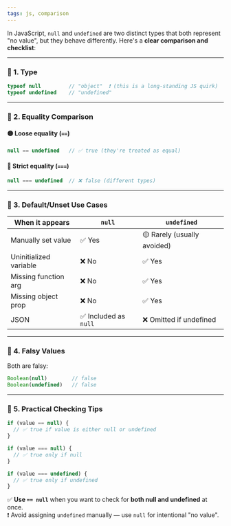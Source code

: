 ```yaml
---
tags: js, comparison
---
```


In JavaScript, `null` and `undefined` are two distinct types that both represent "no value", but they behave differently. Here's a **clear comparison and checklist**:

---

### 🔹 1. **Type**

```js
typeof null         // "object"  ❗ (this is a long-standing JS quirk)
typeof undefined    // "undefined"
```

---

### 🔹 2. **Equality Comparison**

#### 🟡 Loose equality (`==`)

```js
null == undefined   // ✅ true (they're treated as equal)
```

#### 🔴 Strict equality (`===`)

```js
null === undefined  // ❌ false (different types)
```

---

### 🔹 3. **Default/Unset Use Cases**

|When it appears|`null`|`undefined`|
|---|---|---|
|Manually set value|✅ Yes|🟡 Rarely (usually avoided)|
|Uninitialized variable|❌ No|✅ Yes|
|Missing function arg|❌ No|✅ Yes|
|Missing object prop|❌ No|✅ Yes|
|JSON|✅ Included as `null`|❌ Omitted if undefined|

---

### 🔹 4. **Falsy Values**

Both are falsy:

```js
Boolean(null)        // false
Boolean(undefined)   // false
```

---

### 🔹 5. **Practical Checking Tips**

```js
if (value == null) {
  // ✅ true if value is either null or undefined
}

if (value === null) {
  // ✅ true only if null
}

if (value === undefined) {
  // ✅ true only if undefined
}
```

✅ **Use `== null`** when you want to check for **both null and undefined** at once.  
❗ Avoid assigning `undefined` manually — use `null` for intentional "no value".
